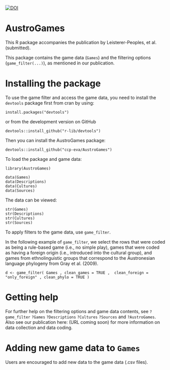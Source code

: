 

[![DOI](https://zenodo.org/badge/192348015.svg)](https://zenodo.org/badge/latestdoi/192348015)


AustroGames
==========
This R package accompanies the publication by Leisterer-Peoples, et al. (submitted).

This package contains the game data (`Games`) and the filtering options (`game_filter(...)`), as mentioned in our publication.

# Installing the package
To use the game filter and access the game data, you need to install the `devtools` package first from cran by using:
```
install.packages("devtools")
```
or from the development version on GitHub
```
devtools::install_github("r-lib/devtools")
```

Then you can install the AustroGames package:
```
devtools::install_github("ccp-eva/AustroGames")
```
To load the package and game data:
```
library(AustroGames)

data(Games)
data(Descriptions)
data(Cultures)
data(Sources)
```
The data can be viewed:
```
str(Games)
str(Descriptions)
str(Cultures)
str(Sources)
```

To apply filters to the game data, use `game_filter`. 

In the following example of `game_filter`, we select the rows that were coded as being a rule-based game (i.e., no simple play), games that were coded as having a foreign origin (i.e., introduced into the cultural group), and games from ethnolinguistic groups that correspond to the Austronesian language phylogeny from Gray et al. (2009).
```
d <- game_filter( Games , clean_games = TRUE ,  clean_foreign = "only_foreign" , clean_phylo = TRUE )
```

# Getting help
For further help on the filtering options and game data contents, see `?game_filter` `?Games` `?Descriptions` `?Cultures` `?Sources` and `?AustroGames`. Also see our publication here: (URL coming soon) for more information on data collection and data coding.

# Adding new game data to `Games`
Users are encouraged to add new data to the game data (.csv files).

